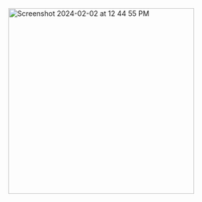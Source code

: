 <img width="372" alt="Screenshot 2024-02-02 at 12 44 55 PM" src="https://github.com/Vijeshnk/Simple_SQL_CMDS/assets/48064217/6674fa7a-c50b-4b5b-95e3-3afa969389d7">
